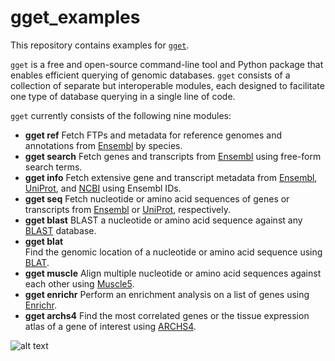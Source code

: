 # gget_examples

This repository contains examples for [`gget`](https://github.com/pachterlab/gget).

`gget` is a free and open-source command-line tool and Python package that enables efficient querying of genomic databases. `gget`  consists of a collection of separate but interoperable modules, each designed to facilitate one type of database querying in a single line of code.  

`gget` currently consists of the following nine modules:
- **gget ref**
Fetch FTPs and metadata for reference genomes and annotations from [Ensembl](https://www.ensembl.org/) by species.
- **gget search**
Fetch genes and transcripts from [Ensembl](https://www.ensembl.org/) using free-form search terms.
- **gget info**
Fetch extensive gene and transcript metadata from [Ensembl](https://www.ensembl.org/), [UniProt](https://www.uniprot.org/), and [NCBI](https://www.ncbi.nlm.nih.gov/) using Ensembl IDs.
- **gget seq**
Fetch nucleotide or amino acid sequences of genes or transcripts from [Ensembl](https://www.ensembl.org/) or [UniProt](https://www.uniprot.org/), respectively.
- **gget blast** 
BLAST a nucleotide or amino acid sequence against any [BLAST](https://blast.ncbi.nlm.nih.gov/Blast.cgi) database.
- **gget blat**  
Find the genomic location of a nucleotide or amino acid sequence using [BLAT](https://genome.ucsc.edu/cgi-bin/hgBlat).
- **gget muscle** 
Align multiple nucleotide or amino acid sequences against each other using [Muscle5](https://www.drive5.com/muscle/).
- **gget enrichr** 
Perform an enrichment analysis on a list of genes using [Enrichr](https://maayanlab.cloud/Enrichr/).
- **gget archs4**
Find the most correlated genes or the tissue expression atlas of a gene of interest using [ARCHS4](https://maayanlab.cloud/archs4/).

![alt text](https://github.com/pachterlab/gget/blob/main/figures/gget_overview.png?raw=true)
